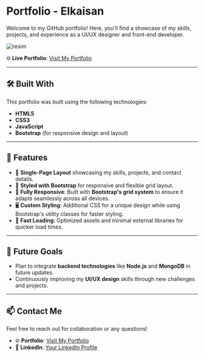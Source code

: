 # Portfolio - Elkaisan

Welcome to my GitHub portfolio! Here, you'll find a showcase of my skills, projects, and experience as a UI/UX designer and front-end developer.

![resim](https://github.com/user-attachments/assets/3ddd275a-ae82-4def-93cc-d2a13a833be9)


🌐 **Live Portfolio**: [Visit My Portfolio](https://elkaisan.github.io/Portfolyo/)

---

## 🛠 Built With

This portfolio was built using the following technologies:

- **HTML5**
- **CSS3**
- **JavaScript**
- **Bootstrap** (for responsive design and layout)

---

## 🎯 Features

- 📖 **Single-Page Layout** showcasing my skills, projects, and contact details.
- 🎨 **Styled with Bootstrap** for responsive and flexible grid layout.
- 📱 **Fully Responsive**: Built with **Bootstrap's grid system** to ensure it adapts seamlessly across all devices.
- 🖥️ **Custom Styling**: Additional CSS for a unique design while using Bootstrap's utility classes for faster styling.
- 🚀 **Fast Loading**: Optimized assets and minimal external libraries for quicker load times.

---

## 🌱 Future Goals

- Plan to integrate **backend technologies** like **Node.js** and **MongoDB** in future updates.
- Continuously improving my **UI/UX design** skills through new challenges and projects.

---

## 📫 Contact Me

Feel free to reach out for collaboration or any questions!

- 🌐 **Portfolio**: [Visit My Portfolio](https://elkaisan.github.io/Portfolyo/)
- 💼 **LinkedIn**: [Your LinkedIn Profile](https://www.linkedin.com/in/zeynep-sarican/)


